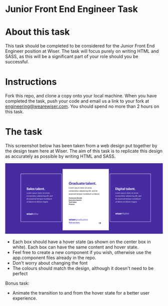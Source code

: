 # Junior Front End Engineer Task


# About this task

This task should be completed to be considered for the Junior Front End Engineer position at Wiser. The task will focus purely on writing HTML and SASS, as this will be a significant part of your role should you be successful.

# Instructions

Fork this repo, and clone a copy onto your local machine. When you have completed the task, push your code and email us a link to your fork at engineering@wearewiser.com. You should spend no more than 2 hours on this task.

# The task

This screenshot below has been taken from a web design put together by the design team here at Wiser. The aim of this task is to replicate this design as accurately as possible by writing HTML and SASS.

![Alt text](src/assets/design.png)

- Each box should have a hover state (as shown on the center box in white). Each box can have the same content and hover state.
- Feel free to create a new component if you wish, otherwise use the app.component files already in the repo.
- Don't worry about changing the font
- The colours should match the design, although it doesn't need to be perfect

Bonus task:

- Animate the transition to and from the hover state for a better user experience.

